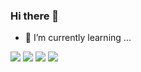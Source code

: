 ### Hi there 👋
- 🌱 I’m currently learning ...
 <img src="https://img.shields.io/badge/React-61DAFB?style=flat&logo=React&logoColor=white"/>
  <img src="https://img.shields.io/badge/Redux-#764ABC?style=flat&logo=Redux&logoColor=white"/>
    <img src="https://img.shields.io/badge/Tailwind CSS-#06B6D4?style=flat&logo=Tailwind CSS&logoColor=white"/>
        <img src="https://img.shields.io/badge/JavaScript-#F7DF1E?style=flat&logo=JavaScript&logoColor=white"/>

<!--
**AngelaChaejung/AngelaChaejung** is a ✨ _special_ ✨ repository because its `README.md` (this file) appears on your GitHub profile.

Here are some ideas to get you started:







- 🔭 I’m currently working on ...

- 👯 I’m looking to collaborate on ...
- 🤔 I’m looking for help with ...
- 💬 Ask me about ...
- 📫 How to reach me: ...
- 😄 Pronouns: ...
- ⚡ Fun fact: ...
-->
